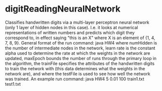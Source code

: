 # digitReadingNeuralNetwork
Classifies handwritten digits via a multi-layer perceptron neural network (only 1 layer of hidden nodes in this case). I.e. it looks at numerical representations of written numbers and predicts which digit they correspond to, in effect saying "this is an X" where X is an element of {1, 4, 7, 8, 9}. General format of the run command: java HW4 <numHidden> <learnRate> <maxEpoch> <trainFile> <testFile>  where numHidden is the number of intermediate nodes in the network, learn rate is the constant alpha used to determine the rate at which the weights in the network are updated, maxEpoch bounds the number of runs through the primary loop in the algorithm, the trainFile specifies the attributes of the handwritten digits to train the network with (this data determines what the weights in the network are), and where the testFile is used to see how well the network was trained. An example run command: java HW4 5 0.01 100 train1.txt test1.txt
